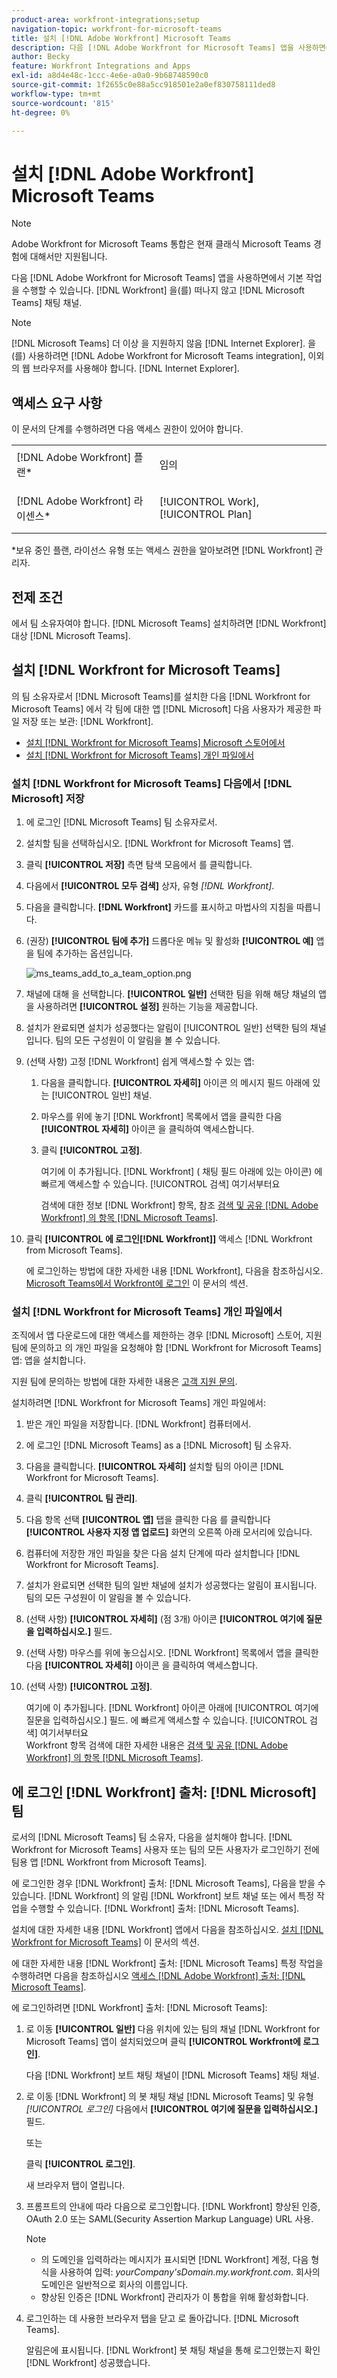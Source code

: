 ```yaml
---
product-area: workfront-integrations;setup
navigation-topic: workfront-for-microsoft-teams
title: 설치 [!DNL Adobe Workfront] Microsoft Teams
description: 다음 [!DNL Adobe Workfront for Microsoft Teams] 앱을 사용하면에서 기본 작업을 수행할 수 있습니다. [!DNL Workfront] 을(를) 떠나지 않고 [!DNL Microsoft Teams] 채팅 채널.
author: Becky
feature: Workfront Integrations and Apps
exl-id: a8d4e48c-1ccc-4e6e-a0a0-9b68748590c0
source-git-commit: 1f2655c0e88a5cc918501e2a0ef830758111ded8
workflow-type: tm+mt
source-wordcount: '815'
ht-degree: 0%

---
```


# 설치 [!DNL Adobe Workfront] Microsoft Teams

>[!NOTE]
>
>Adobe Workfront for Microsoft Teams 통합은 현재 클래식 Microsoft Teams 경험에 대해서만 지원됩니다.

다음 [!DNL Adobe Workfront for Microsoft Teams] 앱을 사용하면에서 기본 작업을 수행할 수 있습니다. [!DNL Workfront] 을(를) 떠나지 않고 [!DNL Microsoft Teams] 채팅 채널.

>[!NOTE]
>
>[!DNL Microsoft Teams] 더 이상 을 지원하지 않음 [!DNL Internet Explorer]. 을(를) 사용하려면 [!DNL Adobe Workfront for Microsoft Teams integration], 이외의 웹 브라우저를 사용해야 합니다. [!DNL Internet Explorer].


## 액세스 요구 사항

이 문서의 단계를 수행하려면 다음 액세스 권한이 있어야 합니다.

<table style="table-layout:auto"> 
 <col> 
 <col> 
 <tbody> 
  <tr> 
   <td role="rowheader">[!DNL Adobe Workfront] 플랜*</td> 
   <td> <p>임의</p> </td> 
  </tr> 
  <tr> 
   <td role="rowheader">[!DNL Adobe Workfront] 라이센스*</td> 
   <td> <p>[!UICONTROL Work], [!UICONTROL Plan]</p> </td> 
  </tr> 
 </tbody> 
</table>

&#42;보유 중인 플랜, 라이선스 유형 또는 액세스 권한을 알아보려면 [!DNL Workfront] 관리자.

## 전제 조건

에서 팀 소유자여야 합니다. [!DNL Microsoft Teams] 설치하려면 [!DNL Workfront] 대상 [!DNL Microsoft Teams].

## 설치 [!DNL Workfront for Microsoft Teams]

의 팀 소유자로서 [!DNL Microsoft Teams]를 설치한 다음 [!DNL Workfront for Microsoft Teams] 에서 각 팀에 대한 앱 [!DNL Microsoft] 다음 사용자가 제공한 파일 저장 또는 보관: [!DNL Workfront].

* [설치 [!DNL Workfront for Microsoft Teams] Microsoft 스토어에서](#install-workfront-for-microsoft-teams-from-the-microsoft-store)
* [설치 [!DNL Workfront for Microsoft Teams] 개인 파일에서](#install-workfront-for-microsoft-teams-from-a-private-file)

### 설치 [!DNL Workfront for Microsoft Teams] 다음에서 [!DNL Microsoft] 저장

1. 에 로그인 [!DNL Microsoft Teams] 팀 소유자로서.
1. 설치할 팀을 선택하십시오. [!DNL Workfront for Microsoft Teams] 앱.
1. 클릭 **[!UICONTROL 저장]** 측면 탐색 모음에서 를 클릭합니다.

1. 다음에서 **[!UICONTROL 모두 검색]** 상자, 유형 *[!DNL Workfront]*.

1. 다음을 클릭합니다. **[!DNL Workfront]** 카드를 표시하고 마법사의 지침을 따릅니다.
1. (권장) **[!UICONTROL 팀에 추가]** 드롭다운 메뉴 및 활성화 **[!UICONTROL 예]** 앱을 팀에 추가하는 옵션입니다.

   ![ms_teams_add_to_a_team_option.png](assets/ms-teams-add-to-a-team-option-350x122.png)

1. 채널에 대해 을 선택합니다. **[!UICONTROL 일반]** 선택한 팀을 위해 해당 채널의 앱을 사용하려면 **[!UICONTROL 설정]** 원하는 기능을 제공합니다.

1. 설치가 완료되면 설치가 성공했다는 알림이 [!UICONTROL 일반] 선택한 팀의 채널입니다. 팀의 모든 구성원이 이 알림을 볼 수 있습니다.
1. (선택 사항) 고정 [!DNL Workfront] 쉽게 액세스할 수 있는 앱:

   1. 다음을 클릭합니다. **[!UICONTROL 자세히]** 아이콘 의 메시지 필드 아래에 있는 [!UICONTROL 일반] 채널.

   1. 마우스를 위에 놓기 [!DNL Workfront] 목록에서 앱을 클릭한 다음 **[!UICONTROL 자세히]** 아이콘 을 클릭하여 액세스합니다.

   1. 클릭 **[!UICONTROL 고정]**.

      여기에 이 추가됩니다. [!DNL Workfront] ( 채팅 필드 아래에 있는 아이콘) 에 빠르게 액세스할 수 있습니다. [!UICONTROL 검색] 여기서부터요

      검색에 대한 정보 [!DNL Workfront] 항목, 참조 [검색 및 공유 [!DNL Adobe Workfront] 의 항목 [!DNL Microsoft Teams]](../../workfront-integrations-and-apps/using-workfront-with-microsoft-teams/search-for-and-share-wf-items-in-ms-teams.md).

1. 클릭 **[!UICONTROL 에 로그인[!DNL Workfront]]** 액세스 [!DNL Workfront from Microsoft Teams].

   에 로그인하는 방법에 대한 자세한 내용 [!DNL Workfront], 다음을 참조하십시오. [Microsoft Teams에서 Workfront에 로그인](#log-in-to-workfront-from-microsoft-teams) 이 문서의 섹션.

### 설치 [!DNL Workfront for Microsoft Teams] 개인 파일에서

조직에서 앱 다운로드에 대한 액세스를 제한하는 경우 [!DNL Microsoft] 스토어, 지원 팀에 문의하고 의 개인 파일을 요청해야 함 [!DNL Workfront for Microsoft Teams] 앱: 앱을 설치합니다.

지원 팀에 문의하는 방법에 대한 자세한 내용은 [고객 지원 문의](../../workfront-basics/tips-tricks-and-troubleshooting/contact-customer-support.md).

설치하려면 [!DNL Workfront for Microsoft Teams] 개인 파일에서:

1. 받은 개인 파일을 저장합니다. [!DNL Workfront] 컴퓨터에서.
1. 에 로그인 [!DNL Microsoft Teams] as a [!DNL Microsoft] 팀 소유자.
1. 다음을 클릭합니다. **[!UICONTROL 자세히]** 설치할 팀의 아이콘 [!DNL Workfront for Microsoft Teams].

1. 클릭 **[!UICONTROL 팀 관리]**.
1. 다음 항목 선택 **[!UICONTROL 앱]** 탭을 클릭한 다음 를 클릭합니다 **[!UICONTROL 사용자 지정 앱 업로드]** 화면의 오른쪽 아래 모서리에 있습니다.

1. 컴퓨터에 저장한 개인 파일을 찾은 다음 설치 단계에 따라 설치합니다 [!DNL Workfront for Microsoft Teams].
1. 설치가 완료되면 선택한 팀의 일반 채널에 설치가 성공했다는 알림이 표시됩니다. 팀의 모든 구성원이 이 알림을 볼 수 있습니다.
1. (선택 사항) **[!UICONTROL 자세히]** (점 3개) 아이콘 **[!UICONTROL 여기에 질문을 입력하십시오.]** 필드.

1. (선택 사항) 마우스를 위에 놓으십시오. [!DNL Workfront] 목록에서 앱을 클릭한 다음 **[!UICONTROL 자세히]** 아이콘 을 클릭하여 액세스합니다.

1. (선택 사항) **[!UICONTROL 고정]**.

   여기에 이 추가됩니다. [!DNL Workfront] 아이콘 아래에 [!UICONTROL 여기에 질문을 입력하십시오.] 필드. 에 빠르게 액세스할 수 있습니다. [!UICONTROL 검색] 여기서부터요\
   Workfront 항목 검색에 대한 자세한 내용은 [검색 및 공유 [!DNL Adobe Workfront] 의 항목 [!DNL Microsoft Teams]](../../workfront-integrations-and-apps/using-workfront-with-microsoft-teams/search-for-and-share-wf-items-in-ms-teams.md).

## 에 로그인 [!DNL Workfront] 출처: [!DNL Microsoft] 팀

로서의 [!DNL Microsoft Teams] 팀 소유자, 다음을 설치해야 합니다. [!DNL Workfront for Microsoft Teams] 사용자 또는 팀의 모든 사용자가 로그인하기 전에 팀용 앱 [!DNL Workfront from Microsoft Teams].

에 로그인한 경우 [!DNL Workfront] 출처: [!DNL Microsoft Teams], 다음을 받을 수 있습니다. [!DNL Workfront] 의 알림 [!DNL Workfront] 보트 채널 또는 에서 특정 작업을 수행할 수 있습니다. [!DNL Workfront] 출처: [!DNL Microsoft Teams].

설치에 대한 자세한 내용 [!DNL Workfront] 앱에서 다음을 참조하십시오. [설치 [!DNL Workfront for Microsoft Teams]](#install-workfront-for-microsoft-teams) 이 문서의 섹션.

에 대한 자세한 내용 [!DNL Workfront] 출처: [!DNL Microsoft Teams] 특정 작업을 수행하려면 다음을 참조하십시오 [액세스 [!DNL Adobe Workfront] 출처: [!DNL Microsoft Teams]](../../workfront-integrations-and-apps/using-workfront-with-microsoft-teams/access-workfront-from-ms-teams.md).

에 로그인하려면 [!DNL Workfront] 출처: [!DNL Microsoft Teams]:

1. 로 이동 **[!UICONTROL 일반]** 다음 위치에 있는 팀의 채널 [!DNL Workfront for Microsoft Teams] 앱이 설치되었으며 클릭 **[!UICONTROL Workfront에 로그인]**.

   다음 [!DNL Workfront] 보트 채팅 채널이 [!DNL Microsoft Teams] 채팅 채널.

1. 로 이동 [!DNL Workfront] 의 봇 채팅 채널 [!DNL Microsoft Teams] 및 유형 *[!UICONTROL 로그인]* 다음에서 **[!UICONTROL 여기에 질문을 입력하십시오.]** 필드.

   또는

   클릭 **[!UICONTROL 로그인]**.

   새 브라우저 탭이 열립니다.

1. 프롬프트의 안내에 따라 다음으로 로그인합니다. [!DNL Workfront] 향상된 인증, OAuth 2.0 또는 SAML(Security Assertion Markup Language) URL 사용.

   >[!NOTE]
   >
   >* 의 도메인을 입력하라는 메시지가 표시되면 [!DNL Workfront] 계정, 다음 형식을 사용하여 입력: *yourCompany&#39;sDomain.my.workfront.com*. 회사의 도메인은 일반적으로 회사의 이름입니다.
   >* 향상된 인증은 [!DNL Workfront] 관리자가 이 통합을 위해 활성화합니다.


1. 로그인하는 데 사용한 브라우저 탭을 닫고 로 돌아갑니다. [!DNL Microsoft Teams].

   알림은에 표시됩니다. [!DNL Workfront] 봇 채팅 채널을 통해 로그인했는지 확인 [!DNL Workfront] 성공했습니다.
